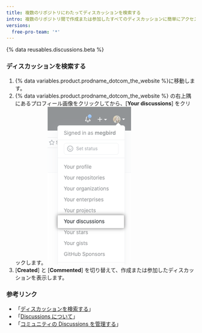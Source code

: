 ```yaml
---
title: 複数のリポジトリにわたってディスカッションを検索する
intro: 複数のリポジトリ間で作成または参加したすべてのディスカッションに簡単にアクセスできます。
versions:
  free-pro-team: '*'
---
```


{% data reusables.discussions.beta %}

### ディスカッションを検索する

1. {% data variables.product.prodname_dotcom_the_website %}に移動します。
1. {% data variables.product.prodname_dotcom_the_website %} の右上隅にあるプロフィール画像をクリックしてから、[**Your discussions**] をクリックします。 ![{% data variables.product.product_name %} のプロフィール画像のドロップダウンメニューにある [Your discussions]](/assets/images/help/discussions/your-discussions.png)
1. [**Created**] と [**Commented**] を切り替えて、作成または参加したディスカッションを表示します。

### 参考リンク

- 「[ディスカッションを検索する](/github/searching-for-information-on-github/searching-discussions)」
- 「[Discussions について](/discussions/collaborating-with-your-community-using-discussions/about-discussions)」
- 「[コミュニティの Discussions を管理する](/discussions/managing-discussions-for-your-community)」
